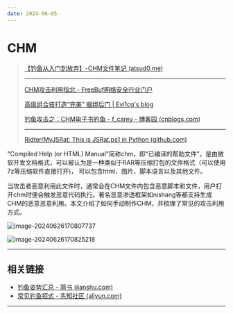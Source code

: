 ```yaml
---
date: 2024-06-05
---
```


# CHM

> [【钓鱼从入门到放弃】-CHM文件笔记 (atsud0.me)](https://atsud0.me/2022/01/【钓鱼从入门到放弃】-CHM文件笔记/)
>
> ---
>
> [CHM攻击利用指北 - FreeBuf网络安全行业门户](https://www.freebuf.com/articles/web/286340.html)
>
> [高级组合技打造“完美” 捆绑后门 | Evi1cg's blog](https://evi1cg.me/archives/chm_backdoor.html)
>
> [钓鱼攻击之：CHM电子书钓鱼 - f_carey - 博客园 (cnblogs.com)](https://www.cnblogs.com/f-carey/p/16545514.html)
>
> ---
>
> [Ridter/MyJSRat: This is JSRat.ps1 in Python (github.com)](https://github.com/Ridter/MyJSRat)

"Compiled Help (or HTML) Manual"简称chm，即“已编译的帮助文件”，是由微软开发文档格式，可以被认为是一种类似于RAR等压缩打包的文件格式（可以使用7z等压缩软件直接打开)， 可以包含html、图片、脚本语言以及其他文件。

当攻击者恶意利用此文件时，通常会在CHM文件内包含恶意脚本和文件，用户打开chm时便会触发恶意代码执行。著名恶意渗透框架如nishang等都支持生成CHM的恶意恶意利用。本文介绍了如何手动制作CHM，并梳理了常见的攻击利用方式。

![image-20240626170807737](http://cdn.ayusummer233.top/DailyNotes/202406261708859.png)

![image-20240626170825218](http://cdn.ayusummer233.top/DailyNotes/202406261708313.png)

---

## 相关链接

- [钓鱼姿势汇总 - 简书 (jianshu.com)](https://www.jianshu.com/p/dcd250593698)
- [常见钓鱼招式 - 先知社区 (aliyun.com)](https://xz.aliyun.com/t/10339?time__1311=Cqjx2QD%3DiteWqGNDQimOgbtDtt0QtDReOYD)

---











